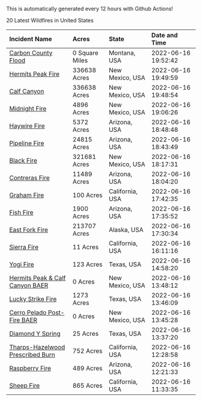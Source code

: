 This is automatically generated every 12 hours with Github Actions!

20 Latest Wildfires in United States

 | Incident Name | Acres | State | Date and Time |
|:---|:---|:---|:---|
| [Carbon County Flood](https://inciweb.nwcg.gov/incident/8161/) | 0 Square Miles | Montana, USA | 2022-06-16 19:52:42 |
| [Hermits Peak Fire](https://inciweb.nwcg.gov/incident/8049/) | 336638 Acres | New Mexico, USA | 2022-06-16 19:49:59 |
| [Calf Canyon](https://inciweb.nwcg.gov/incident/8069/) | 336638 Acres | New Mexico, USA | 2022-06-16 19:48:54 |
| [Midnight Fire](https://inciweb.nwcg.gov/incident/8147/) | 4896 Acres | New Mexico, USA | 2022-06-16 19:06:26 |
| [Haywire Fire](https://inciweb.nwcg.gov/incident/8155/) | 5372 Acres | Arizona, USA | 2022-06-16 18:48:48 |
| [Pipeline Fire](https://inciweb.nwcg.gov/incident/8152/) | 24815 Acres | Arizona, USA | 2022-06-16 18:43:49 |
| [Black Fire](https://inciweb.nwcg.gov/incident/8103/) | 321681 Acres | New Mexico, USA | 2022-06-16 18:17:31 |
| [Contreras Fire ](https://inciweb.nwcg.gov/incident/8154/) | 11489 Acres | Arizona, USA | 2022-06-16 18:04:20 |
| [Graham Fire](https://inciweb.nwcg.gov/incident/8150/) | 100 Acres | California, USA | 2022-06-16 17:42:35 |
| [Fish Fire](https://inciweb.nwcg.gov/incident/8160/) | 1900 Acres | Arizona, USA | 2022-06-16 17:35:52 |
| [East Fork Fire ](https://inciweb.nwcg.gov/incident/8148/) | 213707 Acres | Alaska, USA | 2022-06-16 17:30:34 |
| [Sierra Fire](https://inciweb.nwcg.gov/incident/8164/) | 11 Acres | California, USA | 2022-06-16 16:11:16 |
| [Yogi Fire](https://inciweb.nwcg.gov/incident/8157/) | 123 Acres | Texas, USA | 2022-06-16 14:58:20 |
| [Hermits Peak & Calf Canyon BAER](https://inciweb.nwcg.gov/incident/8104/) | 0 Acres | New Mexico, USA | 2022-06-16 13:48:12 |
| [Lucky Strike Fire](https://inciweb.nwcg.gov/incident/8163/) | 1273 Acres | Texas, USA | 2022-06-16 13:46:09 |
| [Cerro Pelado Post-Fire BAER](https://inciweb.nwcg.gov/incident/8118/) | 0 Acres | New Mexico, USA | 2022-06-16 13:45:28 |
| [Diamond Y Spring](https://inciweb.nwcg.gov/incident/8159/) | 25 Acres | Texas, USA | 2022-06-16 13:37:20 |
| [Tharps-Hazelwood Prescribed Burn](https://inciweb.nwcg.gov/incident/8130/) | 752 Acres | California, USA | 2022-06-16 12:28:58 |
| [Raspberry Fire](https://inciweb.nwcg.gov/incident/8162/) | 489 Acres | Arizona, USA | 2022-06-16 12:21:33 |
| [Sheep Fire](https://inciweb.nwcg.gov/incident/8151/) | 865 Acres | California, USA | 2022-06-16 11:33:35 |
